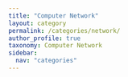 ```yaml
---
title: "Computer Network"
layout: category
permalink: /categories/network/
author_profile: true
taxonomy: Computer Network
sidebar:
  nav: "categories"
---
```

